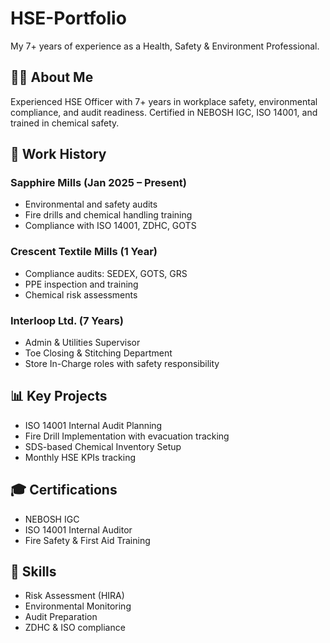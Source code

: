 # HSE-Portfolio
My 7+ years of experience as a Health, Safety &amp; Environment Professional.
## 🧑‍💼 About Me
Experienced HSE Officer with 7+ years in workplace safety, environmental compliance, and audit readiness. Certified in NEBOSH IGC, ISO 14001, and trained in chemical safety.

## 🏢 Work History

### Sapphire Mills (Jan 2025 – Present)
- Environmental and safety audits
- Fire drills and chemical handling training
- Compliance with ISO 14001, ZDHC, GOTS

### Crescent Textile Mills (1 Year)
- Compliance audits: SEDEX, GOTS, GRS
- PPE inspection and training
- Chemical risk assessments

### Interloop Ltd. (7 Years)
- Admin & Utilities Supervisor
- Toe Closing & Stitching Department
- Store In-Charge roles with safety responsibility

## 📊 Key Projects
- ISO 14001 Internal Audit Planning
- Fire Drill Implementation with evacuation tracking
- SDS-based Chemical Inventory Setup
- Monthly HSE KPIs tracking

## 🎓 Certifications
- NEBOSH IGC
- ISO 14001 Internal Auditor
- Fire Safety & First Aid Training

## 🧠 Skills
- Risk Assessment (HIRA)
- Environmental Monitoring
- Audit Preparation
- ZDHC & ISO compliance
